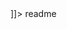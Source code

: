 <snippet>
  <content><![CDATA[
# ${1:RUBIK's CUBE}
## Installation
`git clone https://github.com/deenaarifff/RubiksCube'`
Ensure mongo is installed and run daemon
`mongod`
Navigate to ./Server directory
Ensure Pymongo is installed
`pip install pymongo`
Run start script
`python start.py`
## Usage
A browser window should open. If not navigate to localhost:3000/.
`open -a "Google Chrome" localhost:3000`
The rubik's cube can be rotated with the arrow keys. Click on a square to select
it and enable a row or column movement. Create a user to Record Results
## Process
Stack: MEAN Stack + socket.io decided upon because of Full Javascript
functionality and ability to create a session for each user. Socket.io allowed
for asychronous  calls.
Front-End: AngularJs used with JQuery for cube rotation. Cube is a JSON document,
with 6 keys and a 3x3 array corresponding to them. The document is updated on
each update on the client side.
Backend: Node.js to host Socket.io and communicate with DB
Database: MongoDB for easy storage of JSON documents
Security: Not Implemented, Insufficient Time
DB Scaling: Not Implemented, Insufficient Time

]]></content>
  <tabTrigger>readme</tabTrigger>
</snippet>
